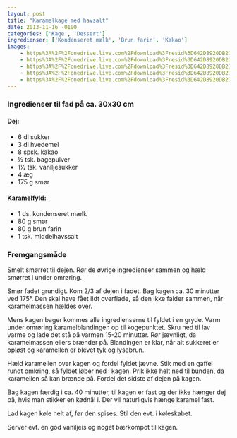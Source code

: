 ```yaml
---
layout: post
title: "Karamelkage med havsalt"
date: 2013-11-16 -0100
categories: ['Kage', 'Dessert']
ingredienser: ['Kondenseret mælk', 'Brun farin', 'Kakao']
images:
    - https%3A%2F%2Fonedrive.live.com%2Fdownload%3Fresid%3D642D8920DB2784EE!126112
    - https%3A%2F%2Fonedrive.live.com%2Fdownload%3Fresid%3D642D8920DB2784EE!126120
    - https%3A%2F%2Fonedrive.live.com%2Fdownload%3Fresid%3D642D8920DB2784EE!126116
    - https%3A%2F%2Fonedrive.live.com%2Fdownload%3Fresid%3D642D8920DB2784EE!126115
    - https%3A%2F%2Fonedrive.live.com%2Fdownload%3Fresid%3D642D8920DB2784EE!126113
---
```


### Ingredienser til fad på ca. 30x30 cm
#### Dej:
-   6 dl sukker
-   3 dl hvedemel
-   8 spsk. kakao
-   ½ tsk. bagepulver
-   1½ tsk. vaniljesukker
-   4 æg
-   175 g smør

#### Karamelfyld:
-   1 ds. kondenseret mælk
-   80 g smør
-   80 g brun farin
-   1 tsk. middelhavssalt

### Fremgangsmåde
Smelt smørret til dejen. Rør de øvrige ingredienser sammen og hæld smørret i under omrøring.

Smør fadet grundigt. Kom 2/3 af dejen i fadet. Bag kagen ca. 30 minutter ved 175&deg;. Den skal have fået lidt overflade, så den ikke falder sammen, når karamelmassen hældes over.

Mens kagen bager kommes alle ingredienserne til fyldet i en gryde. Varm under omrøring karamelblandingen op til kogepunktet. Skru ned til lav varme og lade det stå på varmen 15-20 minutter. Rør jævnligt, da karamelmassen ellers brænder på. Blandingen er klar, når alt sukkeret er opløst og karamellen er blevet tyk og lysebrun.

Hæld karamellen over kagen og fordel fyldet jævne. Stik med en gaffel rundt omkring, så fyldet løber ned i kagen. Prik ikke helt ned til bunden, da karamellen så kan brænde på. Fordel det sidste af dejen på kagen.

Bag kagen færdig i ca. 40 minutter, til kagen er fast og der ikke hænger dej på, hvis man stikker en kødnål i. Der vil naturligvis hænge karamel fast.

Lad kagen køle helt af, før den spises. Stil den evt. i køleskabet.

Server evt. en god vaniljeis og noget bærkompot til kagen.



